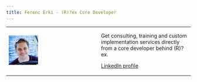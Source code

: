 ```yaml
---
title: Ferenc Erki - (R)?ex Core Developer
---
```


<table>
<colgroup>
<col width="50%" />
<col width="50%" />
</colgroup>
<tbody>
<tr class="odd">
<td><img src="/public/images/skin/rexify.org/ferki.jpg" width="80" height="80" /></td>
<td><p>Get consulting, training and custom implementation services directly from a core developer behind (R)?ex.</p>
<p><a href="https://www.linkedin.com/in/ferki/" class="btn">LinkedIn profile</a></p></td>
</tr>
</tbody>
</table>


